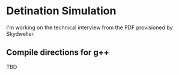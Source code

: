 # Detination Simulation

I'm working on the technical interview from the PDF provisioned by Skydweller.

## Compile directions for g++

TBD
